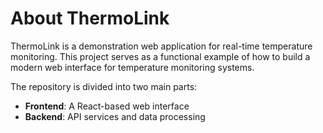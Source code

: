 # About ThermoLink

ThermoLink is a demonstration web application for real-time temperature monitoring. This project serves as a functional example of how to build a modern web interface for temperature monitoring systems.

The repository is divided into two main parts:

- **Frontend**: A React-based web interface
- **Backend**: API services and data processing
